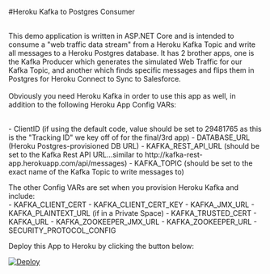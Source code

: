 #Heroku Kafka to Postgres Consumer

<br>
This demo application is written in ASP.NET Core and is intended to consume a "web traffic data stream" from a Heroku Kafka Topic and write all messages to a Heroku Postgres database. It has 2 brother apps, one is the Kafka Producer which generates the simulated Web Traffic for our Kafka Topic, and another which finds specific messages and flips them in Postgres for Heroku Connect to Sync to Salesforce. <br><br>
Obviously you need Heroku Kafka in order to use this app as well, in addition to the following Heroku App Config VARs:<br>
<br><p>
- ClientID (if using the default code, value should be set to 29481765 as this is the "Tracking ID" we key off of for the final/3rd app)
- DATABASE_URL (Heroku Postgres-provisioned DB URL)
- KAFKA_REST_API_URL (should be set to the Kafka Rest API URL...similar to http://kafka-rest-app.herokuapp.com/api/messages)
- KAFKA_TOPIC (should be set to the exact name of the Kafka Topic to write messages to)
<br><p>
The other Config VARs are set when you provision Heroku Kafka and include:
<br>
- KAFKA_CLIENT_CERT
- KAFKA_CLIENT_CERT_KEY
- KAFKA_JMX_URL
- KAFKA_PLAINTEXT_URL (if in a Private Space)
- KAFKA_TRUSTED_CERT
- KAFKA_URL
- KAFKA_ZOOKEEPER_JMX_URL
- KAFKA_ZOOKEEPER_URL
- SECURITY_PROTOCOL_CONFIG
<br><p>

Deploy this App to Heroku by clicking the button below:

<a href="https://heroku.com/deploy?template=https://github.com/herokumx/kafka-to-postgres"> <img src="https://www.herokucdn.com/deploy/button.svg" alt="Deploy">
</a>
